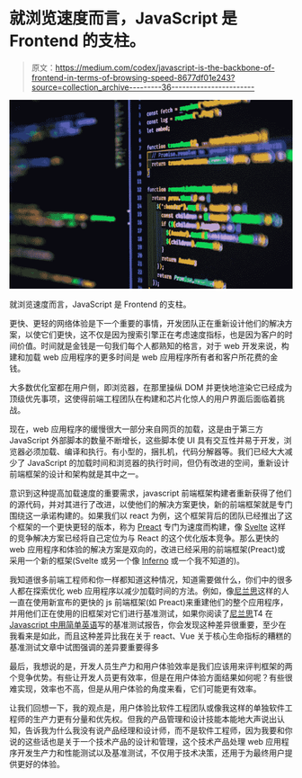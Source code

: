 # 就浏览速度而言，JavaScript 是 Frontend 的支柱。

> 原文：<https://medium.com/codex/javascript-is-the-backbone-of-frontend-in-terms-of-browsing-speed-8677df01e243?source=collection_archive---------36----------------------->

![](img/8926e053dfcb36d06b4979bc47eaa266.png)

就浏览速度而言，JavaScript 是 Frontend 的支柱。

更快、更轻的网络体验是下一个重要的事情，开发团队正在重新设计他们的解决方案，以使它们更快，这不仅是因为搜索引擎正在考虑速度指标，也是因为客户的时间价值。时间就是金钱是一句我们每个人都熟知的格言，对于 web 开发来说，构建和加载 web 应用程序的更多时间是 web 应用程序所有者和客户所花费的金钱。

大多数优化室都在用户侧，即浏览器，在那里操纵 DOM 并更快地渲染它已经成为顶级优先事项，这使得前端工程团队在构建和芯片化惊人的用户界面后面临着挑战。

现在，web 应用程序的缓慢很大一部分来自网页的加载，这是由于第三方 JavaScript 外部脚本的数量不断增长，这些脚本使 UI 具有交互性并易于开发，浏览器必须加载、编译和执行。有小型的，捆扎机，代码分解器等。我们已经大大减少了 JavaScript 的加载时间和浏览器的执行时间，但仍有改进的空间，重新设计前端框架的设计和架构就是其中之一。

意识到这种提高加载速度的重要需求，javascript 前端框架构建者重新获得了他们的源代码，并对其进行了改进，以使他们的解决方案更快，新的前端框架就是专门围绕这一承诺构建的。如果我们以 react 为例，这个框架背后的团队已经推出了这个框架的一个更快更轻的版本，称为 [Preact](https://preactjs.com/) 专门为速度而构建，像 [Svelte](https://svelte.dev/) 这样的竞争解决方案已经将自己定位为与 React 的这个优化版本竞争。那么更快的 web 应用程序和体验的解决方案是双向的，改进已经采用的前端框架(Preact)或采用一个新的框架(Svelte 或另一个像 [Inferno](https://www.infernojs.org/) 或一个我不知道的)。

我知道很多前端工程师和你一样都知道这种情况，知道需要做什么，你们中的很多人都在探索优化 web 应用程序以减少加载时间的方法。例如，像[尼兰思](https://medium.com/u/f5c557d01f85?source=post_page-----4caef920e441-----------------------------------)这样的人一直在使用新宣布的更快的 js 前端框架(如 Preact)来重建他们的整个应用程序，并用他们正在使用的旧框架对它们进行基准测试，如果你阅读了[尼兰思](https://medium.com/u/f5c557d01f85?source=post_page-----4caef920e441-----------------------------------)T4 在 [Javascript 中用简单英语](https://javascript.plainenglish.io/)写的基准测试报告，你会发现这种差异很重要，至少在我看来是如此，而且这种差异比我在关于 react、Vue 关于核心生命指标的糟糕的基准测试文章中试图强调的差异要重要得多

最后，我想说的是，开发人员生产力和用户体验效率是我们应该用来评判框架的两个竞争优势。有些让开发人员更有效率，但是在用户体验方面结果如何呢？有些很难实现，效率也不高，但是从用户体验的角度来看，它们可能更有效率。

让我们回想一下，我的观点是，用户体验比软件工程团队或像我这样的单独软件工程师的生产力更有分量和优先权。但我的产品管理和设计技能本能地大声说出认知，告诉我为什么我没有说产品经理和设计师，而不是软件工程师，因为我要和你说的这些话也是关于一个技术产品的设计和管理，这个技术产品处理 web 应用程序开发生产力和性能测试以及基准测试，不仅用于技术决策，还用于为最终用户提供更好的体验。